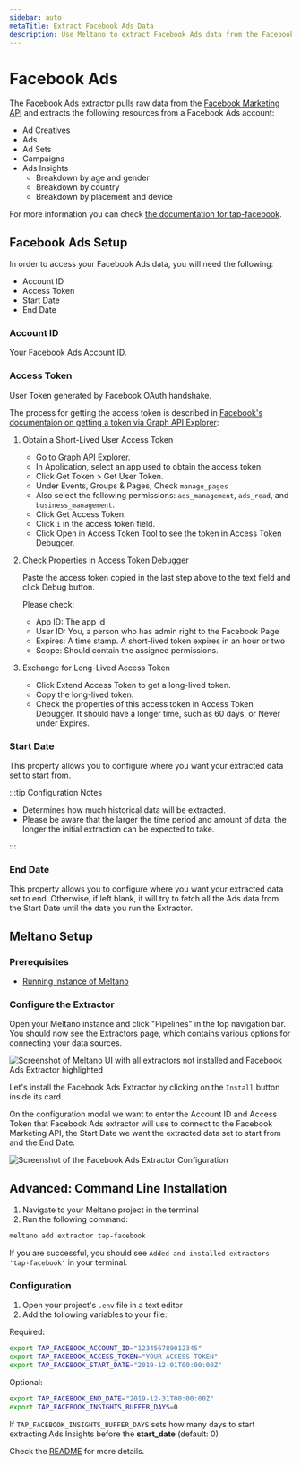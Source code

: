 ```yaml
---
sidebar: auto
metaTitle: Extract Facebook Ads Data
description: Use Meltano to extract Facebook Ads data from the Facebook Marketing API and insert it into Postgres, Snowflake, and more.
---
```


# Facebook Ads

The Facebook Ads extractor pulls raw data from the [Facebook Marketing API](https://developers.facebook.com/docs/marketing-apis) and extracts the following resources from a Facebook Ads account:

- Ad Creatives
- Ads
- Ad Sets
- Campaigns
- Ads Insights
  - Breakdown by age and gender
  - Breakdown by country
  - Breakdown by placement and device

For more information you can check [the documentation for tap-facebook](https://gitlab.com/meltano/tap-facebook).

## Facebook Ads Setup

In order to access your Facebook Ads data, you will need the following:

- Account ID
- Access Token
- Start Date
- End Date

<h3 id="account-id">Account ID</h3>

Your Facebook Ads Account ID.

<h3 id="access-token">Access Token</h3>

User Token generated by Facebook OAuth handshake.

The process for getting the access token is described in [Facebook's documentaion on getting a token via Graph API Explorer](https://developers.facebook.com/docs/marketing-api/access#graph-api-explorer):

1. Obtain a Short-Lived User Access Token
   - Go to [Graph API Explorer](https://developers.facebook.com/tools/explorer/).
   - In Application, select an app used to obtain the access token.
   - Click Get Token > Get User Token.
   - Under Events, Groups & Pages, Check `manage_pages`
   - Also select the following permissions: `ads_management`, `ads_read`, and `business_management`.
   - Click Get Access Token.
   - Click `i` in the access token field.
   - Click Open in Access Token Tool to see the token in Access Token Debugger.

1. Check Properties in Access Token Debugger
   
   Paste the access token copied in the last step above to the text field and click Debug button. 

   Please check:

   - App ID: The app id
   - User ID: You, a person who has admin right to the Facebook Page
   - Expires: A time stamp. A short-lived token expires in an hour or two
   - Scope: Should contain the assigned permissions.

1. Exchange for Long-Lived Access Token
   - Click Extend Access Token to get a long-lived token.
   - Copy the long-lived token.
   - Check the properties of this access token in Access Token Debugger. It should have a longer time, such as 60 days, or Never under Expires.

<h3 id="start-date">Start Date</h3>

This property allows you to configure where you want your extracted data set to start from. 

:::tip Configuration Notes

- Determines how much historical data will be extracted.
- Please be aware that the larger the time period and amount of data, the longer the initial extraction can be expected to take.

:::

<h3 id="end-date">End Date</h3>

This property allows you to configure where you want your extracted data set to end. Otherwise, if left blank, it will try to fetch all the Ads data from the Start Date until the date you run the Extractor.

## Meltano Setup

### Prerequisites

- [Running instance of Meltano](/docs/getting-started.html)

### Configure the Extractor

Open your Meltano instance and click "Pipelines" in the top navigation bar. You should now see the Extractors page, which contains various options for connecting your data sources.

![Screenshot of Meltano UI with all extractors not installed and Facebook Ads Extractor highlighted](/images/facebook-tutorial/01-facebook-extractor-selection.png)

Let's install the Facebook Ads Extractor by clicking on the `Install` button inside its card.

On the configuration modal we want to enter the Account ID and Access Token that Facebook Ads extractor will use to connect to the Facebook Marketing API, the Start Date we want the extracted data set to start from and the End Date.

![Screenshot of the Facebook Ads Extractor Configuration](/images/facebook-tutorial/02-facebook-configuration.png)


## Advanced: Command Line Installation

1. Navigate to your Meltano project in the terminal
1. Run the following command:

```bash
meltano add extractor tap-facebook
```

If you are successful, you should see `Added and installed extractors 'tap-facebook'` in your terminal.

### Configuration

1. Open your project's `.env` file in a text editor
1. Add the following variables to your file:

Required:

```bash
export TAP_FACEBOOK_ACCOUNT_ID="123456789012345"
export TAP_FACEBOOK_ACCESS_TOKEN="YOUR ACCESS TOKEN"
export TAP_FACEBOOK_START_DATE="2019-12-01T00:00:00Z"
```

Optional:

```bash
export TAP_FACEBOOK_END_DATE="2019-12-31T00:00:00Z"
export TAP_FACEBOOK_INSIGHTS_BUFFER_DAYS=0
```

If `TAP_FACEBOOK_INSIGHTS_BUFFER_DAYS` sets how many days to start extracting Ads Insights before the **start_date** (default: 0)

Check the [README](https://gitlab.com/meltano/tap-facebook) for more details.
